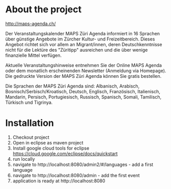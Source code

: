 # About the project

http://maps-agenda.ch/

Der Veranstaltungskalender MAPS Züri Agenda informiert in 16 Sprachen über günstige Angebote im Zürcher Kultur- 
und Freizeitbereich. Dieses Angebot richtet sich vor allem an Migrant/innen, deren Deutschkenntnisse nicht für die Lektüre
des "Züritipp" ausreichen und die über wenige finanzielle Mittel verfügen.


Aktuelle Veranstaltungshinweise entnehmen Sie der Online MAPS Agenda oder dem monatlich erscheinenden Newsletter
(Anmeldung via Homepage). Die gedruckte Version der MAPS Züri Agenda können Sie gratis bestellen.


Die Sprachen der MAPS Züri Agenda sind: Albanisch, Arabisch, Bosnisch/Serbisch/Kroatisch, Deutsch, Englisch, Französisch, 
Italienisch, Mandarin, Persisch, Portugiesisch, Russisch, Spanisch, Somali, Tamilisch, Türkisch und Tigrinya.


# Installation

1. Checkout project
1. Open in eclipse as maven project
1. Install google cloud tools for eclipse https://cloud.google.com/eclipse/docs/quickstart
1. run locally 
1. navigate to http://localhost:8080/admin2/#/languages - add a first language
1. navigate to http://localhost:8080/admin - add the first event 
1. application is ready at http://localhost:8080
